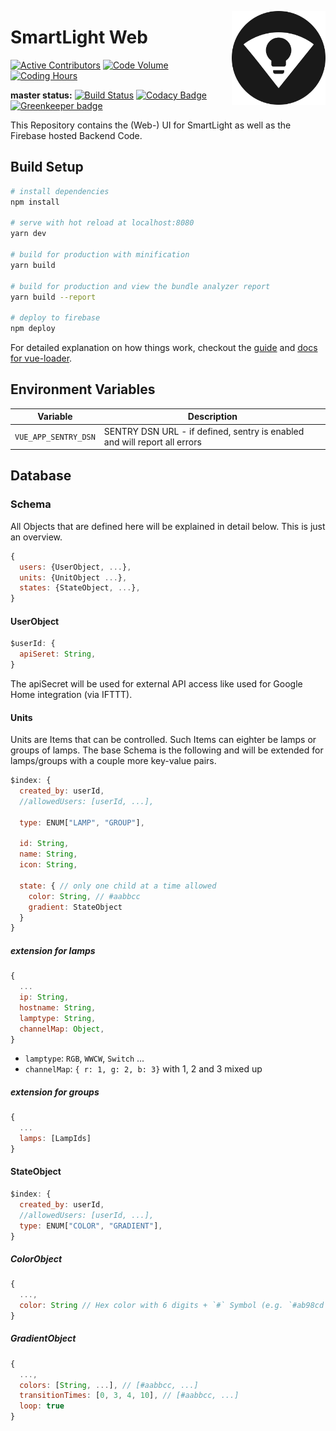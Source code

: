 [<img src="./public/img/logo/SmartLight-512.png" width="150" align="right">](http://smartlight.ga)

# SmartLight Web

[![Active Contributors](https://api.gitential.com/accounts/1294/projects/1473/badges/active-contributors.svg)](https://gitential.com/accounts/1294/projects/1473/share?uuid=923d642f-dd80-4b4e-9d58-cb42f7242231&utm_source=shield&utm_medium=shield&utm_campaign=1473) [![Code Volume](https://api.gitential.com/accounts/1294/projects/1473/badges/code-volume.svg)](https://gitential.com/accounts/1294/projects/1473/share?uuid=923d642f-dd80-4b4e-9d58-cb42f7242231&utm_source=shield&utm_medium=shield&utm_campaign=1473) [![Coding Hours](https://api.gitential.com/accounts/1294/projects/1473/badges/coding-hours.svg)](https://gitential.com/accounts/1294/projects/1473/share?uuid=923d642f-dd80-4b4e-9d58-cb42f7242231&utm_source=shield&utm_medium=shield&utm_campaign=1473)

**master status:** [![Build Status](https://travis-ci.com/adrianjost/SmartLight-Web-Client.svg?branch=master)](https://travis-ci.com/adrianjost/SmartLight-Web-Client) [![Codacy Badge](https://api.codacy.com/project/badge/Grade/d705c9d8c51c48e185c13b76cb5406b9)](https://www.codacy.com/app/adrianjost/SmartLight-Web-Client?utm_source=github.com&utm_medium=referral&utm_content=adrianjost/SmartLight-Web-Client&utm_campaign=Badge_Grade) [![Greenkeeper badge](https://badges.greenkeeper.io/adrianjost/SmartLight-Web-Client.svg)](https://greenkeeper.io/)

This Repository contains the (Web-) UI for SmartLight as well as the Firebase hosted Backend Code.

## Build Setup

```bash
# install dependencies
npm install

# serve with hot reload at localhost:8080
yarn dev

# build for production with minification
yarn build

# build for production and view the bundle analyzer report
yarn build --report

# deploy to firebase
npm deploy
```

For detailed explanation on how things work, checkout the [guide](http://vuejs-templates.github.io/webpack/) and [docs for vue-loader](http://vuejs.github.io/vue-loader).

## Environment Variables

| Variable             | Description                                                               |
| -------------------- | ------------------------------------------------------------------------- |
| `VUE_APP_SENTRY_DSN` | SENTRY DSN URL - if defined, sentry is enabled and will report all errors |

## Database

### Schema

All Objects that are defined here will be explained in detail below. This is just an overview.

```js
{
  users: {UserObject, ...},
  units: {UnitObject ...},
  states: {StateObject, ...},
}
```

#### UserObject

```js
$userId: {
  apiSeret: String,
}
```

The apiSecret will be used for external API access like used for Google Home integration (via IFTTT).

#### Units

Units are Items that can be controlled. Such Items can eighter be lamps or groups of lamps. The base Schema is the following and will be extended for lamps/groups with a couple more key-value pairs.

```js
$index: {
  created_by: userId,
  //allowedUsers: [userId, ...],

  type: ENUM["LAMP", "GROUP"],

  id: String,
  name: String,
  icon: String,

  state: { // only one child at a time allowed
    color: String, // #aabbcc
    gradient: StateObject
  }
}
```

##### extension for lamps

```js
{
  ...
  ip: String,
  hostname: String,
  lamptype: String,
  channelMap: Object,
}
```

- `lamptype`: `RGB`, `WWCW`, `Switch` ...
- `channelMap`: `{ r: 1, g: 2, b: 3}` with 1, 2 and 3 mixed up

##### extension for groups

```js
{
  ...
  lamps: [LampIds]
}
```

#### StateObject

```js
$index: {
  created_by: userId,
  //allowedUsers: [userId, ...],
  type: ENUM["COLOR", "GRADIENT"],
}
```

##### ColorObject

```js
{
  ...,
  color: String // Hex color with 6 digits + `#` Symbol (e.g. `#ab98cd`)
}
```

##### GradientObject

```js
{
  ...,
  colors: [String, ...], // [#aabbcc, ...]
  transitionTimes: [0, 3, 4, 10], // [#aabbcc, ...]
  loop: true
}
```
